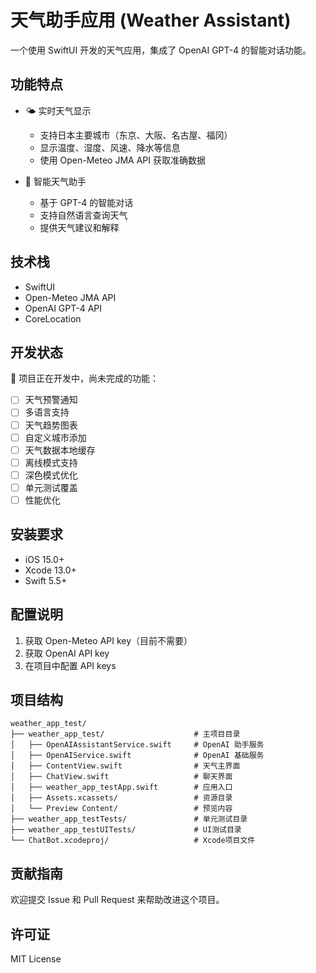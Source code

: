 # 天气助手应用 (Weather Assistant)

一个使用 SwiftUI 开发的天气应用，集成了 OpenAI GPT-4 的智能对话功能。

## 功能特点

- 🌤️ 实时天气显示
  - 支持日本主要城市（东京、大阪、名古屋、福冈）
  - 显示温度、湿度、风速、降水等信息
  - 使用 Open-Meteo JMA API 获取准确数据

- 💬 智能天气助手
  - 基于 GPT-4 的智能对话
  - 支持自然语言查询天气
  - 提供天气建议和解释

## 技术栈

- SwiftUI
- Open-Meteo JMA API
- OpenAI GPT-4 API
- CoreLocation

## 开发状态

🚧 项目正在开发中，尚未完成的功能：

- [ ] 天气预警通知
- [ ] 多语言支持
- [ ] 天气趋势图表
- [ ] 自定义城市添加
- [ ] 天气数据本地缓存
- [ ] 离线模式支持
- [ ] 深色模式优化
- [ ] 单元测试覆盖
- [ ] 性能优化

## 安装要求

- iOS 15.0+
- Xcode 13.0+
- Swift 5.5+

## 配置说明

1. 获取 Open-Meteo API key（目前不需要）
2. 获取 OpenAI API key
3. 在项目中配置 API keys

## 项目结构

```
weather_app_test/
├── weather_app_test/                    # 主项目目录
│   ├── OpenAIAssistantService.swift     # OpenAI 助手服务
│   ├── OpenAIService.swift              # OpenAI 基础服务
│   ├── ContentView.swift                # 天气主界面
│   ├── ChatView.swift                   # 聊天界面
│   ├── weather_app_testApp.swift        # 应用入口
│   ├── Assets.xcassets/                 # 资源目录
│   └── Preview Content/                 # 预览内容
├── weather_app_testTests/               # 单元测试目录
├── weather_app_testUITests/             # UI测试目录
└── ChatBot.xcodeproj/                   # Xcode项目文件
```

## 贡献指南

欢迎提交 Issue 和 Pull Request 来帮助改进这个项目。

## 许可证

MIT License 